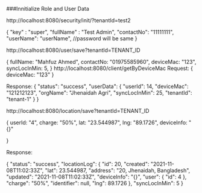 
   ###Innitialize Role and User Data

http://localhost:8080/security/init/?tenantId=test2

{
"key" : "super",
"fullName" : "Test Admin",
"contactNo": "11111111",
"userName": "userName", //password will be same
}

http://localhost:8080/user/save?tenantId=TENANT_ID

{
 fullName: "Mahfuz Ahmed",
 contactNo: "01975585960",
 deviceMac: "123",
 syncLocInMin: 5,
}
http://localhost:8080/client/getByDeviceMac
Request:
{
 deviceMac: "123"
}

Response:
{
  "status": "success",
  "userData": {
    "userId": 14,
    "deviceMac": "121212123",
    "orgName": "Jhenaidah Agri",
    "syncLocInMin": 25,
    "tenantId": "tenant-1"
  }
}



http://localhost:8080/location/save?tenantId=TENANT_ID

{
	userId: "4",
	charge: "50%",
	lat: "23.544987",
	lng: "89.1726",
	deviceInfo: "{}"

}

Response:

{
  "status": "success",
  "locationLog": {
    "id": 20,
    "created": "2021-11-08T11:02:33Z",
    "lat": 23.544987,
    "address": "20, Jhenaidah, Bangladesh",
    "updated": "2021-11-08T11:02:33Z",
    "deviceInfo": "{}",
    "user": {
      "id": 4
    },
    "charge": "50%",
    "identifier": null,
    "lng": 89.1726
  },
  "syncLocInMin": 5
}
